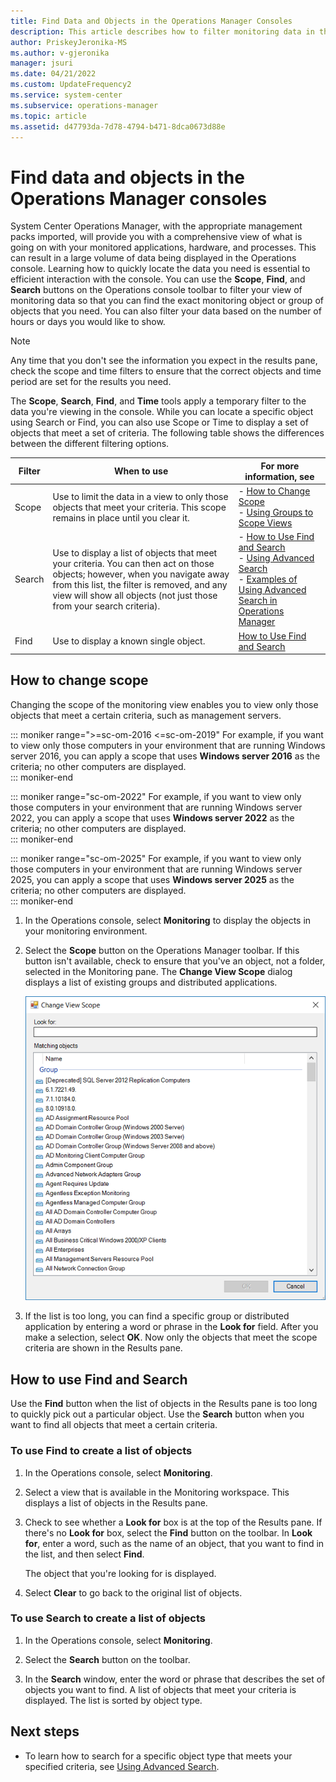 ```yaml
---
title: Find Data and Objects in the Operations Manager Consoles
description: This article describes how to filter monitoring data in the Operations Manager Operations console to see data based on your specific criteria.
author: PriskeyJeronika-MS
ms.author: v-gjeronika
manager: jsuri
ms.date: 04/21/2022
ms.custom: UpdateFrequency2
ms.service: system-center
ms.subservice: operations-manager
ms.topic: article
ms.assetid: d47793da-7d78-4794-b471-8dca0673d88e
---
```


# Find data and objects in the Operations Manager consoles



System Center Operations Manager, with the appropriate management packs imported, will provide you with a comprehensive view of what is going on with your monitored applications, hardware, and processes. This can result in a large volume of data being displayed in the Operations console. Learning how to quickly locate the data you need is essential to efficient interaction with the console. You can use the **Scope**, **Find**, and **Search** buttons on the Operations console toolbar to filter your view of monitoring data so that you can find the exact monitoring object or group of objects that you need. You can also filter your data based on the number of hours or days you would like to show.  

> [!NOTE]  
> Any time that you don't see the information you expect in the results pane, check the scope and time filters to ensure that the correct objects and time period are set for the results you need.  

The **Scope**, **Search**, **Find**, and **Time** tools apply a temporary filter to the data you're viewing in the console. While you can locate a specific object using Search or Find, you can also use Scope or Time to display a set of objects that meet a set of criteria. The following table shows the differences between the different filtering options.  

|Filter|When to use|For more information, see|  
|----------|---------------|-----------------------------|  
|Scope|Use to limit the data in a view to only those objects that meet your criteria. This scope remains in place until you clear it.|-   [How to Change Scope](manage-console-finding-data.md#how-to-change-scope)<br>-   [Using Groups to Scope Views](manage-console-scope-views.md)|  
|Search|Use to display a list of objects that meet your criteria. You can then act on those objects; however, when you navigate away from this list, the filter is removed, and any view will show all objects (not just those from your search criteria).|-   [How to Use Find and Search](manage-console-finding-data.md#how-to-use-find-and-search)<br>-   [Using Advanced Search](manage-console-using-adv-search.md)<br>-   [Examples of Using Advanced Search in Operations Manager](~/scom/manage-console-using-adv-search.md#examples-of-using-advanced-search-in-operations-manager)|  
|Find|Use to display a known single object.|[How to Use Find and Search](manage-console-finding-data.md#how-to-use-find-and-search)|  

## How to change scope  

Changing the scope of the monitoring view enables you to view only those objects that meet a certain criteria, such as management servers.

::: moniker range=">=sc-om-2016 <=sc-om-2019"
For example, if you want to view only those computers in your environment that are running Windows server 2016, you can apply a scope that uses **Windows server 2016** as the criteria; no other computers are displayed.  
::: moniker-end

::: moniker range="sc-om-2022"
For example, if you want to view only those computers in your environment that are running Windows server 2022, you can apply a scope that uses **Windows server 2022** as the criteria; no other computers are displayed.  
::: moniker-end

::: moniker range="sc-om-2025"
For example, if you want to view only those computers in your environment that are running Windows server 2025, you can apply a scope that uses **Windows server 2025** as the criteria; no other computers are displayed.  
::: moniker-end

1. In the Operations console, select **Monitoring** to display the objects in your monitoring environment.  

2. Select the **Scope** button on the Operations Manager toolbar. If this button isn't available, check to ensure that you've an object, not a folder, selected in the Monitoring pane. The **Change View Scope** dialog displays a list of existing groups and distributed applications.  

    ![Screenshot showing a Dialog box to change scope.](./media/manage-console-finding-data/om2016-operations-console-change-scope.png)  

3. If the list is too long, you can find a specific group or distributed application by entering a word or phrase in the **Look for** field. After you make a selection, select **OK**. Now only the objects that meet the scope criteria are shown in the Results pane.  

## How to use Find and Search

Use the **Find** button when the list of objects in the Results pane is too long to quickly pick out a particular object. Use the **Search** button when you want to find all objects that meet a certain criteria.  

### To use Find to create a list of objects

1. In the Operations console, select **Monitoring**.  

2. Select a view that is available in the Monitoring workspace. This displays a list of objects in the Results pane.  

3. Check to see whether a **Look for** box is at the top of the Results pane. If there's no **Look for** box, select the **Find** button on the toolbar. In **Look for**, enter a word, such as the name of an object, that you want to find in the list, and then select **Find**.  

    The object that you're looking for is displayed.  

4. Select **Clear** to go back to the original list of objects.  

### To use Search to create a list of objects  

1. In the Operations console, select **Monitoring**.  

2. Select the **Search** button on the toolbar.  

3. In the **Search** window, enter the word or phrase that describes the set of objects you want to find. A list of objects that meet your criteria is displayed. The list is sorted by object type.  

## Next steps

* To learn how to search for a specific object type that meets your specified criteria, see [Using Advanced Search](manage-console-using-adv-search.md).  
